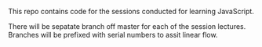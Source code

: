 This repo contains code for the sessions conducted for learning JavaScript.

There will be sepatate branch off master for each of the session lectures. 
Branches will be prefixed with serial numbers to assit linear flow.